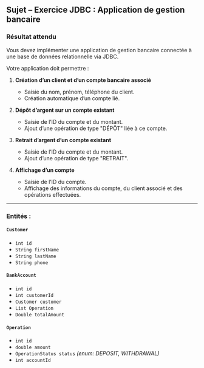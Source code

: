## Sujet – Exercice JDBC : Application de gestion bancaire

### Résultat attendu

Vous devez implémenter une application de gestion bancaire connectée à une base de données relationnelle via JDBC. 

Votre application doit permettre :

1. **Création d’un client et d’un compte bancaire associé**
   - Saisie du nom, prénom, téléphone du client.
   - Création automatique d’un compte lié.

2. **Dépôt d’argent sur un compte existant**
   - Saisie de l’ID du compte et du montant.
   - Ajout d’une opération de type "DÉPÔT" liée à ce compte.

3. **Retrait d’argent d’un compte existant**
   - Saisie de l’ID du compte et du montant.
   - Ajout d’une opération de type "RETRAIT".

4. **Affichage d’un compte**
   - Saisie de l’ID du compte.
   - Affichage des informations du compte, du client associé et des opérations effectuées.

---

### Entités :

#### `Customer`

* `int id`
* `String firstName`
* `String lastName`
* `String phone`

#### `BankAccount`

* `int id` 
* `int customerId`
* `Customer customer`
* `List Operation`
* `Double totalAmount`

#### `Operation`

* `int id`
* `double amount`
* `OperationStatus status` *(enum: DEPOSIT, WITHDRAWAL)*
* `int accountId`